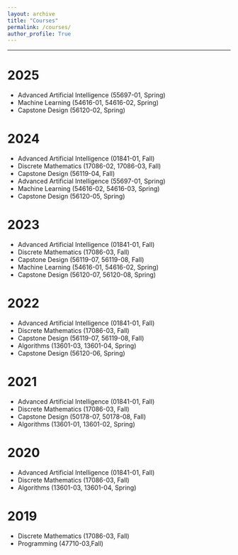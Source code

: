 ```yaml
---
layout: archive
title: "Courses"
permalink: /courses/
author_profile: True
---
```


-----
# 2025
* Advanced Artificial Intelligence (55697-01, Spring)
* Machine Learning (54616-01, 54616-02, Spring)
* Capstone Design (56120-02, Spring)

# 2024
* Advanced Artificial Intelligence (01841-01, Fall)
* Discrete Mathematics (17086-02, 17086-03, Fall)
* Capstone Design (56119-04, Fall)
* Advanced Artificial Intelligence (55697-01, Spring)
* Machine Learning (54616-02, 54616-03, Spring)
* Capstone Design (56120-05, Spring)

# 2023
* Advanced Artificial Intelligence (01841-01, Fall)
* Discrete Mathematics (17086-03, Fall)
* Capstone Design (56119-07, 56119-08, Fall)
* Machine Learning (54616-01, 54616-02, Spring)
* Capstone Design (56120-07, 56120-08, Spring)

# 2022
* Advanced Artificial Intelligence (01841-01, Fall)
* Discrete Mathematics (17086-03, Fall)
* Capstone Design (56119-07, 56119-08, Fall)
* Algorithms (13601-03, 13601-04, Spring)
* Capstone Design (56120-06, Spring)

# 2021
* Advanced Artificial Intelligence (01841-01, Fall)
* Discrete Mathematics (17086-03, Fall)
* Capstone Design (50178-07, 50178-08, Fall)
* Algorithms (13601-01, 13601-02, Spring)

# 2020
* Advanced Artificial Intelligence (01841-01, Fall)
* Discrete Mathematics (17086-03, Fall)
* Algorithms (13601-03, 13601-04, Spring)

# 2019
* Discrete Mathematics (17086-03, Fall)
* Programming (47710-03,Fall)

